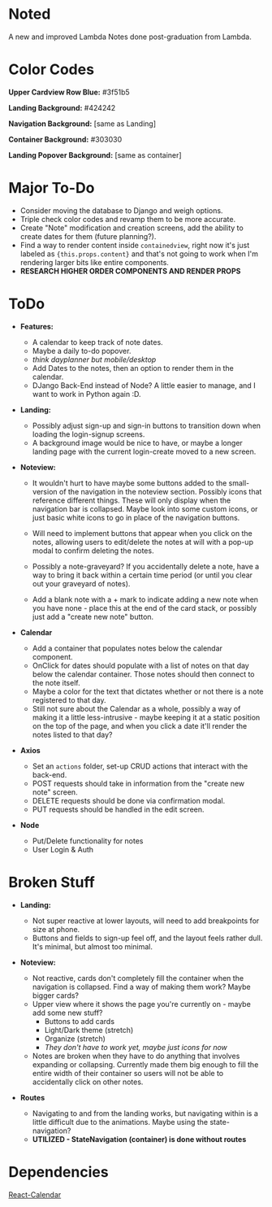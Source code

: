# Noted

A new and improved Lambda Notes done post-graduation from Lambda.

# Color Codes

**Upper Cardview Row Blue:** #3f51b5

**Landing Background:** #424242

**Navigation Background:** [same as Landing]

**Container Background:** #303030

**Landing Popover Background:** [same as container]

# Major To-Do

- Consider moving the database to Django and weigh options.
- Triple check color codes and revamp them to be more accurate.
- Create "Note" modification and creation screens, add the ability to create dates for them (future planning?).
- Find a way to render content inside `containedview`, right now it's just labeled as `{this.props.content}` and that's not going to work when I'm rendering larger bits like entire components.
- **RESEARCH HIGHER ORDER COMPONENTS AND RENDER PROPS**

# ToDo

- **Features:**

  - A calendar to keep track of note dates.
  - Maybe a daily to-do popover.
  - _think dayplanner but mobile/desktop_
  - Add Dates to the notes, then an option to render them in the calendar.
  - DJango Back-End instead of Node? A little easier to manage, and I want to work in Python again :D.

- **Landing:**

  - Possibly adjust sign-up and sign-in buttons to transition down when loading the login-signup screens.
  - A background image would be nice to have, or maybe a longer landing page with the current login-create moved to a new screen.

- **Noteview:**

  - It wouldn't hurt to have maybe some buttons added to the small-version of the navigation in the noteview section. Possibly icons that reference different things. These will only display when the navigation bar is collapsed. Maybe look into some custom icons, or just basic white icons to go in place of the navigation buttons.

  - Will need to implement buttons that appear when you click on the notes, allowing users to edit/delete the notes at will with a pop-up modal to confirm deleting the notes.

  - Possibly a note-graveyard? If you accidentally delete a note, have a way to bring it back within a certain time period (or until you clear out your graveyard of notes).

  - Add a blank note with a + mark to indicate adding a new note when you have none - place this at the end of the card stack, or possibly just add a "create new note" button.

- **Calendar**

  - Add a container that populates notes below the calendar component.
  - OnClick for dates should populate with a list of notes on that day below the calendar container. Those notes should then connect to the note itself.
  - Maybe a color for the text that dictates whether or not there is a note registered to that day.
  - Still not sure about the Calendar as a whole, possibly a way of making it a little less-intrusive - maybe keeping it at a static position on the top of the page, and when you click a date it'll render the notes listed to that day?

- **Axios**

  - Set an `actions` folder, set-up CRUD actions that interact with the back-end.
  - POST requests should take in information from the "create new note" screen.
  - DELETE requests should be done via confirmation modal.
  - PUT requests should be handled in the edit screen.

- **Node**

  - Put/Delete functionality for notes
  - User Login & Auth

# Broken Stuff

- **Landing:**

  - Not super reactive at lower layouts, will need to add breakpoints for size at phone.
  - Buttons and fields to sign-up feel off, and the layout feels rather dull. It's minimal, but almost too minimal.

- **Noteview:**

  - Not reactive, cards don't completely fill the container when the navigation is collapsed. Find a way of making them work? Maybe bigger cards?
  - Upper view where it shows the page you're currently on - maybe add some new stuff?
    - Buttons to add cards
    - Light/Dark theme (stretch)
    - Organize (stretch)
    - _They don't have to work yet, maybe just icons for now_
  - Notes are broken when they have to do anything that involves expanding or collapsing. Currently made them big enough to fill the entire width of their container so users will not be able to accidentally click on other notes.

- **Routes**
  - Navigating to and from the landing works, but navigating within is a little difficult due to the animations. Maybe using the state-navigation?
  - **UTILIZED - StateNavigation (container) is done without routes**

# Dependencies

[React-Calendar](https://www.npmjs.com/package/react-calendar)
